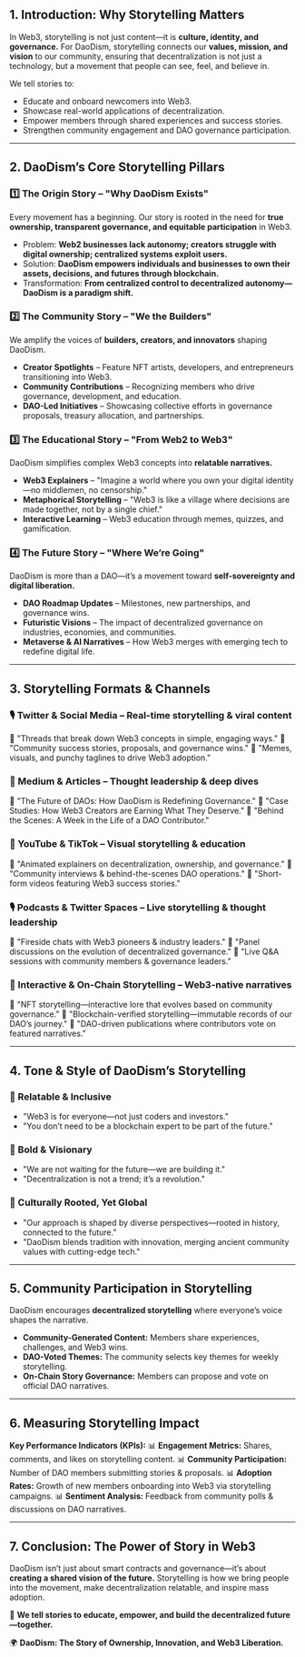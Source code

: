 ## **1\. Introduction: Why Storytelling Matters**

In Web3, storytelling is not just content—it is **culture, identity, and governance.** For DaoDism, storytelling connects our **values, mission, and vision** to our community, ensuring that decentralization is not just a technology, but a movement that people can see, feel, and believe in.

We tell stories to:

* Educate and onboard newcomers into Web3.  
* Showcase real-world applications of decentralization.  
* Empower members through shared experiences and success stories.  
* Strengthen community engagement and DAO governance participation.

---

## **2\. DaoDism’s Core Storytelling Pillars**

### **1️⃣ The Origin Story – "Why DaoDism Exists"**

Every movement has a beginning. Our story is rooted in the need for **true ownership, transparent governance, and equitable participation** in Web3.

* Problem: **Web2 businesses lack autonomy; creators struggle with digital ownership; centralized systems exploit users.**  
* Solution: **DaoDism empowers individuals and businesses to own their assets, decisions, and futures through blockchain.**  
* Transformation: **From centralized control to decentralized autonomy—DaoDism is a paradigm shift.**

### **2️⃣ The Community Story – "We the Builders"**

We amplify the voices of **builders, creators, and innovators** shaping DaoDism.

* **Creator Spotlights** – Feature NFT artists, developers, and entrepreneurs transitioning into Web3.  
* **Community Contributions** – Recognizing members who drive governance, development, and education.  
* **DAO-Led Initiatives** – Showcasing collective efforts in governance proposals, treasury allocation, and partnerships.

### **3️⃣ The Educational Story – "From Web2 to Web3"**

DaoDism simplifies complex Web3 concepts into **relatable narratives.**

* **Web3 Explainers** – "Imagine a world where you own your digital identity—no middlemen, no censorship."  
* **Metaphorical Storytelling** – "Web3 is like a village where decisions are made together, not by a single chief."  
* **Interactive Learning** – Web3 education through memes, quizzes, and gamification.

### **4️⃣ The Future Story – "Where We’re Going"**

DaoDism is more than a DAO—it’s a movement toward **self-sovereignty and digital liberation.**

* **DAO Roadmap Updates** – Milestones, new partnerships, and governance wins.  
* **Futuristic Visions** – The impact of decentralized governance on industries, economies, and communities.  
* **Metaverse & AI Narratives** – How Web3 merges with emerging tech to redefine digital life.

---

## **3\. Storytelling Formats & Channels**

### **🎙️ Twitter & Social Media – Real-time storytelling & viral content**

🔹 "Threads that break down Web3 concepts in simple, engaging ways." 🔹 "Community success stories, proposals, and governance wins." 🔹 "Memes, visuals, and punchy taglines to drive Web3 adoption."

### **📖 Medium & Articles – Thought leadership & deep dives**

🔹 "The Future of DAOs: How DaoDism is Redefining Governance." 🔹 "Case Studies: How Web3 Creators are Earning What They Deserve." 🔹 "Behind the Scenes: A Week in the Life of a DAO Contributor."

### **🎥 YouTube & TikTok – Visual storytelling & education**

🔹 "Animated explainers on decentralization, ownership, and governance." 🔹 "Community interviews & behind-the-scenes DAO operations." 🔹 "Short-form videos featuring Web3 success stories."

### **🎙️ Podcasts & Twitter Spaces – Live storytelling & thought leadership**

🔹 "Fireside chats with Web3 pioneers & industry leaders." 🔹 "Panel discussions on the evolution of decentralized governance." 🔹 "Live Q\&A sessions with community members & governance leaders."

### **📜 Interactive & On-Chain Storytelling – Web3-native narratives**

🔹 "NFT storytelling—interactive lore that evolves based on community governance." 🔹 "Blockchain-verified storytelling—immutable records of our DAO’s journey." 🔹 "DAO-driven publications where contributors vote on featured narratives."

---

## **4\. Tone & Style of DaoDism’s Storytelling**

### **🔹 Relatable & Inclusive**

* "Web3 is for everyone—not just coders and investors."  
* "You don’t need to be a blockchain expert to be part of the future."

### **🔹 Bold & Visionary**

* "We are not waiting for the future—we are building it."  
* "Decentralization is not a trend; it’s a revolution."

### **🔹 Culturally Rooted, Yet Global**

* "Our approach is shaped by diverse perspectives—rooted in history, connected to the future."  
* "DaoDism blends tradition with innovation, merging ancient community values with cutting-edge tech."

---

## **5\. Community Participation in Storytelling**

DaoDism encourages **decentralized storytelling** where everyone’s voice shapes the narrative.

* **Community-Generated Content:** Members share experiences, challenges, and Web3 wins.  
* **DAO-Voted Themes:** The community selects key themes for weekly storytelling.  
* **On-Chain Story Governance:** Members can propose and vote on official DAO narratives.

---

## **6\. Measuring Storytelling Impact**

**Key Performance Indicators (KPIs):** 📊 **Engagement Metrics:** Shares, comments, and likes on storytelling content. 📊 **Community Participation:** Number of DAO members submitting stories & proposals. 📊 **Adoption Rates:** Growth of new members onboarding into Web3 via storytelling campaigns. 📊 **Sentiment Analysis:** Feedback from community polls & discussions on DAO narratives.

---

## **7\. Conclusion: The Power of Story in Web3**

DaoDism isn’t just about smart contracts and governance—it’s about **creating a shared vision of the future.** Storytelling is how we bring people into the movement, make decentralization relatable, and inspire mass adoption.

🚀 **We tell stories to educate, empower, and build the decentralized future—together.**

🌍 **DaoDism: The Story of Ownership, Innovation, and Web3 Liberation.**

